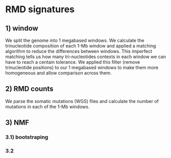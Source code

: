 # RMD signatures

## 1) window
We split the genome into 1 megabased windows. 
We calculate the trinucleotide composition of each 1-Mb window and applied a matching algorithm to reduce the differences between windows. This imperfect matching tells us how many tri-nucleotides contexts in each window we can have to reach a centain tolerance. We applied this filter (remove trinucleotide positions) to our 1 megabased windows to make them more homogeneous and allow comparison across them.

## 2) RMD counts
We parse the somatic mutations (WGS) files and calculate the number of mutations in each of the 1-Mb windows.

## 3) NMF
### 3.1) bootstraping
### 3.2
